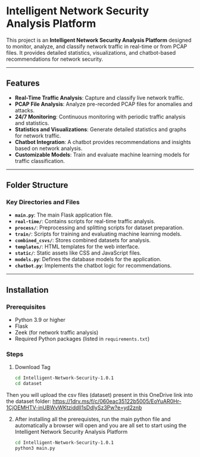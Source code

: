 # Intelligent Network Security Analysis Platform

This project is an **Intelligent Network Security Analysis Platform** designed to monitor, analyze, and classify network traffic in real-time or from PCAP files. It provides detailed statistics, visualizations, and chatbot-based recommendations for network security.

---

## Features

- **Real-Time Traffic Analysis**: Capture and classify live network traffic.
- **PCAP File Analysis**: Analyze pre-recorded PCAP files for anomalies and attacks.
- **24/7 Monitoring**: Continuous monitoring with periodic traffic analysis and statistics.
- **Statistics and Visualizations**: Generate detailed statistics and graphs for network traffic.
- **Chatbot Integration**: A chatbot provides recommendations and insights based on network analysis.
- **Customizable Models**: Train and evaluate machine learning models for traffic classification.

---

## Folder Structure

### Key Directories and Files

- **`main.py`**: The main Flask application file.
- **`real-time/`**: Contains scripts for real-time traffic analysis.
- **`process/`**: Preprocessing and splitting scripts for dataset preparation.
- **`train/`**: Scripts for training and evaluating machine learning models.
- **`combined_csvs/`**: Stores combined datasets for analysis.
- **`templates/`**: HTML templates for the web interface.
- **`static/`**: Static assets like CSS and JavaScript files.
- **`models.py`**: Defines the database models for the application.
- **`chatbot.py`**: Implements the chatbot logic for recommendations.

---

## Installation

### Prerequisites

- Python 3.9 or higher
- Flask
- Zeek (for network traffic analysis)
- Required Python packages (listed in `requirements.txt`)

### Steps

1. Download Tag

   ```bash
   cd Intelligent-Network-Security-1.0.1
   cd dataset
   ```
Then you will upload the csv files (dataset) present in this OneDrive link into the dataset folder: 
https://1drv.ms/f/c/060eac35122b5005/EoYuAR0Hr-1CjOEMHTV-inUBWyWKtziddlI1sDdIySz3Pw?e=yd2znb

2. After installing all the prerequistes, run the main python file and automatically a browser will open and you are all set to start using the Intelligent Network Security Analysis Platform
      ```bash
   cd Intelligent-Network-Security-1.0.1
   python3 main.py
   ```

